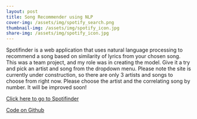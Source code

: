 ```yaml
---
layout: post
title: Song Recommender using NLP
cover-img: /assets/img/spotify_search.png
thumbnail-img: /assets/img/spotify_icon.jpg
share-img: /assets/img/spotify_icon.jpg
---
```


Spotifinder is a web application that uses natural language processing to recommend a song based on similarity of lyrics from your chosen song. 
This was a team project, and my role was in creating the model. Give it a try and pick an artist and song from the dropdown menu. 
Please note the site is currently under construction, so there are only 3 artists and songs to choose from right now. 
Please choose the artist and the correlating song by number. It will be improved soon!

[Click here to go to Spotifinder](https://spotifindertemsy.herokuapp.com/)

[Code on Github](https://github.com/TemsyChen/Spotifinder)
